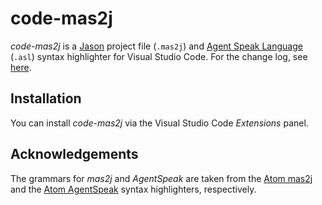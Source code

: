 # code-mas2j
*code-mas2j* is a [Jason](https://github.com/jason-lang/jason) project file (``.mas2j``) and [Agent Speak Language](https://en.wikipedia.org/wiki/AgentSpeak) (``.asl``) syntax highlighter for Visual Studio Code.
For the change log, see [here](./CHANGELOG.md).

## Installation
You can install *code-mas2j* via the Visual Studio Code *Extensions* panel.

## Acknowledgements
The grammars for *mas2j* and *AgentSpeak* are taken from the [Atom mas2j](https://github.com/jason-lang/atom-mas2j) and the [Atom AgentSpeak](https://github.com/wfdd/language-agentspeak) syntax highlighters, respectively.
